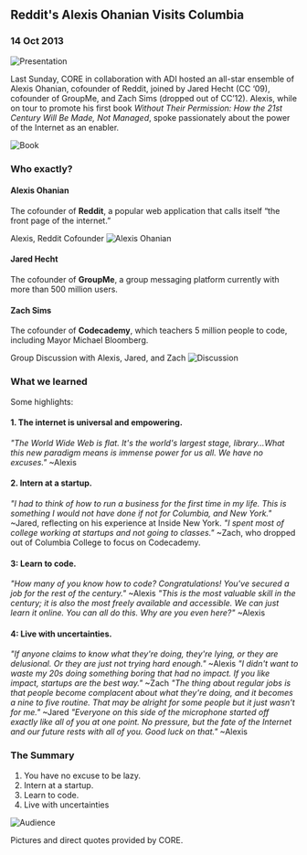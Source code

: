   

## Reddit's Alexis Ohanian Visits Columbia

### 14 Oct 2013

![Presentation](/img/reddit_presentation.jpg)

Last Sunday, CORE in collaboration with ADI hosted an all-star ensemble of Alexis Ohanian, cofounder of Reddit, joined by Jared Hecht (CC &#8216;09), cofounder of GroupMe, and Zach Sims (dropped out of CC&#8217;12). Alexis, while on tour to promote his first book _Without Their Permission: How the 21st Century Will Be Made, Not Managed_, spoke passionately about the power of the Internet as an enabler.

![Book](/img/reddit_book.jpg)

### Who exactly?

#### Alexis Ohanian

The cofounder of **Reddit**, a popular web application that calls itself &#8220;the front page of the internet.&#8221;

Alexis, Reddit Cofounder
 ![Alexis Ohanian](/img/reddit_alexis.jpg)

#### Jared Hecht

The cofounder of **GroupMe**, a group messaging platform currently with more than 500 million users.

#### Zach Sims

The cofounder of **Codecademy**, which teachers 5 million people to code, including Mayor Michael Bloomberg.

Group Discussion with Alexis, Jared, and Zach
 ![Discussion](/img/reddit_discussion.jpg)

### What we learned

Some highlights:

#### 1. The internet is universal and empowering.

<span>_"The World Wide Web is flat. It's the world's largest stage, library...What this new paradigm means is immense power for us all. We have no excuses."_ ~Alexis </span>

#### 2. Intern at a startup.

<span>_"I had to think of how to run a business for the first time in my life. This is something I would not have done if not for Columbia, and New York."_ ~Jared, reflecting on his experience at Inside New York. </span><span>_"I spent most of college working at startups and not going to classes."_ ~Zach, who dropped out of Columbia College to focus on Codecademy. </span>

#### 3: Learn to code.

<span>_"How many of you know how to code? Congratulations! You've secured a job for the rest of the century."_ ~Alexis </span><span>_"This is the most valuable skill in the century; it is also the most freely available and accessible. We can just learn it online. You can all do this. Why are you even here?"_ ~Alexis </span>

#### 4: Live with uncertainties.

<span>_"If anyone claims to know what they're doing, they're lying, or they are delusional. Or they are just not trying hard enough."_ ~Alexis </span><span>_"I didn't want to waste my 20s doing something boring that had no impact. If you like impact, startups are the best way."_ ~Zach </span><span>_"The thing about regular jobs is that people become complacent about what they're doing, and it becomes a nine to five routine. That may be alright for some people but it just wasn't for me."_ ~Jared </span><span>_"Everyone on this side of the microphone started off exactly like all of you at one point. No pressure, but the fate of the Internet and our future rests with all of you. Good luck on that."_ ~Alexis </span>

### The Summary

1.  You have no excuse to be lazy.
2.  Intern at a startup.
3.  Learn to code.
4.  Live with uncertainties

![Audience](/img/reddit_audience.jpg)

Pictures and direct quotes provided by CORE.

  
